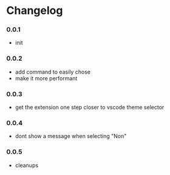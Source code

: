 # Changelog

### 0.0.1
- init

### 0.0.2
- add command to easily chose
- make it more performant

### 0.0.3
- get the extension one step closer to vscode theme selector

### 0.0.4
- dont show a message when selecting "Non"

### 0.0.5
- cleanups
